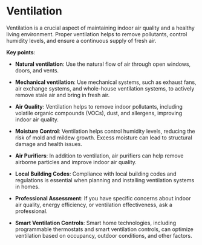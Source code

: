 # Ventilation

Ventilation is a crucial aspect of maintaining indoor air quality and a healthy living environment. Proper ventilation helps to remove pollutants, control humidity levels, and ensure a continuous supply of fresh air.

**Key points**:

* **Natural ventilation**: Use the natural flow of air through open windows, doors, and vents.

* **Mechanical ventilation**: Use mechanical systems, such as exhaust fans, air exchange systems, and whole-house ventilation systems, to actively remove stale air and bring in fresh air.

* **Air Quality**: Ventilation helps to remove indoor pollutants, including volatile organic compounds (VOCs), dust, and allergens, improving indoor air quality.

* **Moisture Control**: Ventilation helps control humidity levels, reducing the risk of mold and mildew growth. Excess moisture can lead to structural damage and health issues.

* **Air Purifiers**: In addition to ventilation, air purifiers can help remove airborne particles and improve indoor air quality.

* **Local Building Codes**: Compliance with local building codes and regulations is essential when planning and installing ventilation systems in homes.

* **Professional Assessment**: If you have specific concerns about indoor air quality, energy efficiency, or ventilation effectiveness, ask a professional.

* **Smart Ventilation Controls**: Smart home technologies, including programmable thermostats and smart ventilation controls, can optimize ventilation based on occupancy, outdoor conditions, and other factors.

